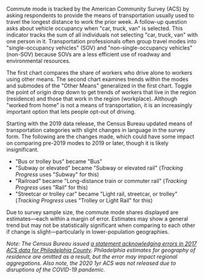 Commute mode is tracked by the American Community Survey (ACS) by asking respondents to provide the means of transportation usually used to travel the longest distance to work the prior week. A follow-up question asks about vehicle occupancy when "car, truck, van" is selected. This indicator tracks the sum of all individuals not selecting "car, truck, van" with one person in it. Transportation professionals often group travel modes into "single-occupancy vehicles" (SOV) and "non-single-occupancy vehicles" (non-SOV) because SOVs are a less efficient use of roadway and environmental resources.

The first chart compares the share of workers who drive alone to workers using other means. The second chart examines trends within the modes and submodes of the "Other Means" generalized in the first chart. Toggle the point of origin drop down to get trends of workers that live in the region (residence) and those that work in the region (workplace). Although "worked from home" is not a means of transportation, it is an increasingly important option that lets people opt-out of driving.

Starting with the 2019 data release, the Census Bureau updated means of transportation categories with slight changes in language in the survey form. The following are the changes made, which could have some impact on comparing pre-2019 modes to 2019 or later, though it is likely insignificant. 

* "Bus or trolley bus" became "Bus"
* "Subway or elevated" became "Subway or elevated rail" (_Tracking Progress_ uses "Subway" for this)
* "Railroad" became "Long-distance train or commuter rail" (_Tracking Progress_ uses "Rail" for this)
* "Streetcar or trolley car" became "Light rail, streetcar, or trolley" (_Tracking Progress_ uses "Trolley or Light Rail" for this)

Due to survey sample size, the commute mode shares displayed are estimates—each within a margin of error. Estimates may show a general trend but may not be statistically significant when comparing to each other if change is slight—particularly in lower-population geographies.

_Note: The Census Bureau issued [a statement acknowledging errors in 2017 ACS data for Philadelphia County](https://www.census.gov/programs-surveys/acs/technical-documentation/errata/121.html). Philadelphia estimates for geography of residence are omitted as a result, but the error may impact regional aggregations. Also note, the 2020  1yr ACS was not released due to disruptions of the COVID-19 pandemic._
